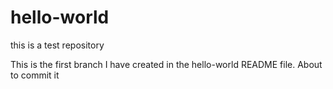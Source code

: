 # hello-world
this is a test repository 

This is the first branch I have created in the hello-world README file. About to commit it 
